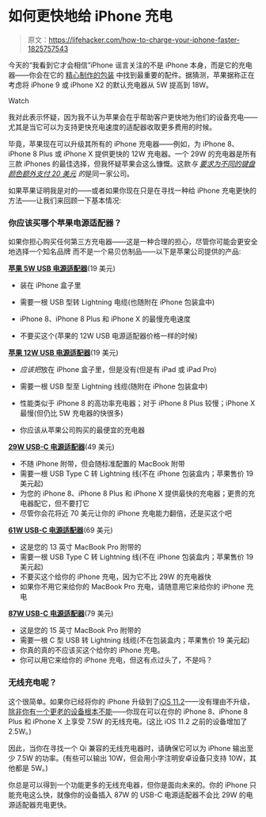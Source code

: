 # 如何更快地给 iPhone 充电

> 原文：<https://lifehacker.com/how-to-charge-your-iphone-faster-1825757543>

今天的“我看到它才会相信”iPhone 谣言关注的不是 iPhone 本身，而是它的充电器——你会在它的 [精心制作的包装](https://gizmodo.com/apples-packaging-is-so-good-because-it-employs-a-dedica-5879097) 中找到最重要的配件。据猜测，苹果据称正在考虑将 iPhone 9 或 iPhone X2 的默认充电器从 5W 提高到 18W。

Watch

我对此表示怀疑，因为我不认为苹果会在乎帮助客户更快地为他们的设备充电——尤其是当它可以为支持更快充电速度的适配器收取更多费用的时候。

毕竟，苹果现在可以升级其所有的 iPhone 充电器——例如，为 iPhone 8、iPhone 8 Plus 或 iPhone X 提供更快的 12W 充电器。一个 29W 的充电器是所有三款 iPhones 的最佳选择，但我怀疑苹果会这么慷慨。这款*与 [要求为不同的*键盘*颜色额外支付 20 美元](https://www.apple.com/shop/product/MQ052LL/A/magic-keyboard-with-numeric-keypad-us-english-silver) 的*是同一家公司。

如果苹果证明我是对的——或者如果你现在只是在寻找一种给 iPhone 充电更快的方法——让我们来回顾一下基本情况:

### 你应该买哪个苹果电源适配器？

如果你担心购买任何第三方充电器——这是一种合理的担心，尽管你可能会更安全地选择一个知名品牌 而不是一个易贝仿制品——以下是苹果公司提供的产品:

[**苹果 5W USB 电源适配器**](https://www.apple.com/shop/product/MD810LL/A/apple-5w-usb-power-adapter?fnode=97&fs=f%3Dadapter-apple%26fh%3D458e%252B3214%252B45b0)(19 美元)

*   装在 iPhone 盒子里

*   需要一根 USB 型转 Lightning 电缆(也随附在 iPhone 包装盒中)
*   iPhone 8、iPhone 8 Plus 和 iPhone X 的最慢充电速度
*   不要买这个(苹果的 12W USB 电源适配器价格一样的时候)

[**苹果 12W USB 电源适配器**](https://www.apple.com/shop/product/MD836LL/A/apple-12w-usb-power-adapter?fnode=97&fs=f%3Dadapter-apple%26fh%3D458e%252B3214%252B45b0)(19 美元)

*   *应该把*放在 iPhone 盒子里，但是没有(但是有 iPad 或 iPad Pro)
*   需要一根 USB 型至 Lightning 线缆(随附在 iPhone 包装盒中)

*   性能类似于 iPhone 8 的高功率充电器；对于 iPhone 8 Plus 较慢；iPhone X 最慢(但仍比 5W 充电器的快很多)
*   你应该从苹果公司购买的最便宜的充电器

[**29W USB-C 电源适配器**](https://www.apple.com/shop/product/MJ262LL/A/29w-usb%E2%80%91c-power-adapter?fnode=97)(49 美元)

*   不随 iPhone 附带，但会随标准配置的 MacBook 附带
*   需要一根 USB Type C 转 Lightning 线(不在 iPhone 包装盒内；苹果售价 19 美元起)
*   为您的 iPhone 8、iPhone 8 Plus 和 iPhone X 提供最快的充电器；更贵的充电器配它，但不要打它
*   尽管你会花将近 70 美元让你的 iPhone 充电能力翻倍，还是买这个吧

[**61W USB-C 电源适配器**](https://www.apple.com/shop/product/MNF72LL/A/61w-usb-c-power-adapter)(69 美元)

*   这是您的 13 英寸 MacBook Pro 附带的
*   需要一根 USB Type C 转 Lightning 线(不在 iPhone 包装盒内；苹果售价 19 美元起)
*   不要买这个给你的 iPhone 充电，因为它不比 29W 的充电器快
*   如果你不用它来给你的 MacBook Pro 充电，请随意用它来给你的 iPhone 充电

[**87W USB-C 电源适配器**](https://www.apple.com/shop/product/MNF82LL/A/87w-usb-c-power-adapter)(79 美元)

*   这是您的 15 英寸 MacBook Pro 附带的
*   需要一根 C 型 USB 转 Lightning 线缆(不在包装盒内；苹果售价 19 美元起)
*   你真的真的不应该买这个给你的 iPhone 充电。
*   你可以用它来给你的 iPhone 充电，但这有点过头了，不是吗？

### 无线充电呢？

这个很简单。如果你已经将你的 iPhone 升级到了[iOS 11.2](https://developer.apple.com/support/app-store/)——没有理由不升级， [除非你有一个更老的设备根本不能](https://lifehacker.com/these-are-the-devices-that-support-ios-11-and-macos-hig-1804655825)——你现在可以在你的 iPhone 8、iPhone 8 Plus 和 iPhone X 上享受 7.5W 的无线充电。(这比 iOS 11.2 之前的设备增加了 2.5W。)

因此，当你在寻找一个 Qi 兼容的无线充电器时，请确保它可以为 iPhone 输出至少 7.5W 的功率。(有些可以输出 10W，但会用小字注明安卓设备只支持 10W，其他都是 5W。)

你总是可以得到一个功能更多的无线充电器，但你是面向未来的。你的 iPhone 只能充电这么快，就像你的设备插入 87W 的 USB-C 电源适配器不会比 29W 的电源适配器充电更快。
